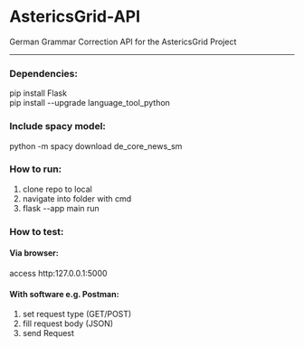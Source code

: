 # AstericsGrid-API
German Grammar Correction API for the AstericsGrid Project

----------------------------------------------------------

### Dependencies:
pip install Flask <br>
pip install --upgrade language_tool_python

### Include spacy model:
python -m spacy download de_core_news_sm

### How to run:
1. clone repo to local <br>
2. navigate into folder with cmd <br>
3. flask --app main run

### How to test:
#### Via browser:
access http:127.0.0.1:5000

#### With software e.g. Postman:
1. set request type (GET/POST)
2. fill request body (JSON)
3. send Request
